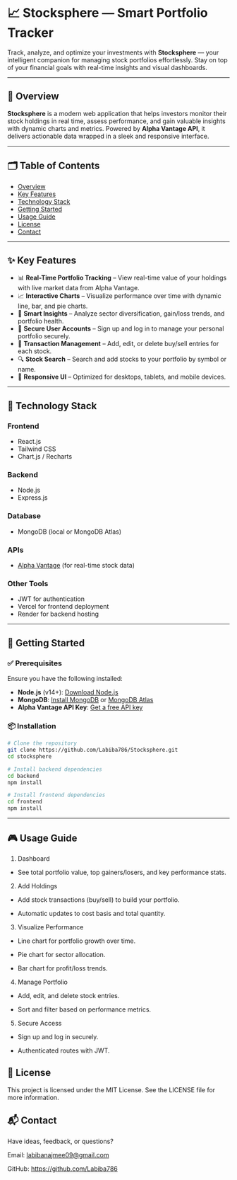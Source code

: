 # 📈 Stocksphere — Smart Portfolio Tracker

Track, analyze, and optimize your investments with **Stocksphere** — your intelligent companion for managing stock portfolios effortlessly. Stay on top of your financial goals with real-time insights and visual dashboards.

---

## 📌 Overview

**Stocksphere** is a modern web application that helps investors monitor their stock holdings in real time, assess performance, and gain valuable insights with dynamic charts and metrics. Powered by **Alpha Vantage API**, it delivers actionable data wrapped in a sleek and responsive interface.

---

## 🗂️ Table of Contents

- [Overview](#-overview)
- [Key Features](#-key-features)
- [Technology Stack](#-technology-stack)
- [Getting Started](#-getting-started)
- [Usage Guide](#-usage-guide)
- [License](#-license)
- [Contact](#-contact)

---

## ✨ Key Features

- 📊 **Real-Time Portfolio Tracking** – View real-time value of your holdings with live market data from Alpha Vantage.
- 📈 **Interactive Charts** – Visualize performance over time with dynamic line, bar, and pie charts.
- 🧠 **Smart Insights** – Analyze sector diversification, gain/loss trends, and portfolio health.
- 🔐 **Secure User Accounts** – Sign up and log in to manage your personal portfolio securely.
- 📂 **Transaction Management** – Add, edit, or delete buy/sell entries for each stock.
- 🔍 **Stock Search** – Search and add stocks to your portfolio by symbol or name.
- 📱 **Responsive UI** – Optimized for desktops, tablets, and mobile devices.

---

## 🧰 Technology Stack

### Frontend
- React.js
- Tailwind CSS
- Chart.js / Recharts

### Backend
- Node.js
- Express.js

### Database
- MongoDB (local or MongoDB Atlas)

### APIs
- [Alpha Vantage](https://www.alphavantage.co/) (for real-time stock data)

### Other Tools
- JWT for authentication
- Vercel for frontend deployment
- Render for backend hosting

---

## 🚀 Getting Started

### ✅ Prerequisites

Ensure you have the following installed:

- **Node.js** (v14+): [Download Node.js](https://nodejs.org/)
- **MongoDB**: [Install MongoDB](https://www.mongodb.com/try/download/community) or [MongoDB Atlas](https://www.mongodb.com/cloud/atlas)
- **Alpha Vantage API Key**: [Get a free API key](https://www.alphavantage.co/support/#api-key)

### 📦 Installation

```bash
# Clone the repository
git clone https://github.com/Labiba786/Stocksphere.git
cd stocksphere

# Install backend dependencies
cd backend
npm install

# Install frontend dependencies
cd frontend
npm install
```

---

## 🎮 Usage Guide
1. Dashboard

- See total portfolio value, top gainers/losers, and key performance stats.

2. Add Holdings

- Add stock transactions (buy/sell) to build your portfolio.

- Automatic updates to cost basis and total quantity.

3. Visualize Performance

- Line chart for portfolio growth over time.

- Pie chart for sector allocation.

- Bar chart for profit/loss trends.

4. Manage Portfolio

- Add, edit, and delete stock entries.

- Sort and filter based on performance metrics.

5. Secure Access

- Sign up and log in securely.

- Authenticated routes with JWT.

## 📝 License

This project is licensed under the MIT License.
See the LICENSE file for more information.

## 📬 Contact

Have ideas, feedback, or questions?

Email: labibanajmee09@gmail.com

GitHub: https://github.com/Labiba786
